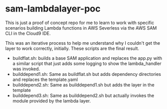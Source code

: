 # sam-lambdalayer-poc

This is just a proof of concept repo for me to learn to work with specific scenarios building Lambda functions in AWS Severless via the AWS SAM CLI in the Cloud9 IDE. 

This was an iterative process to help me understand why I couldn't get the layer to work correctly, initially. These scripts are the final result.

* buildflat.sh: builds a base SAM application and replaces the app.py with a similar script that just adds some logging to show the lambda_handler was invoked.
* builddepend1.sh: Same as buildflat.sh but adds dependency directories and replaces the template.yaml
* builddepend2.sh: Same as builddepend1.sh but adds the layer in the template
* builddepend3.sh: Same as builddepend2.sh but actually invokes the module provided by the lambda layer.
